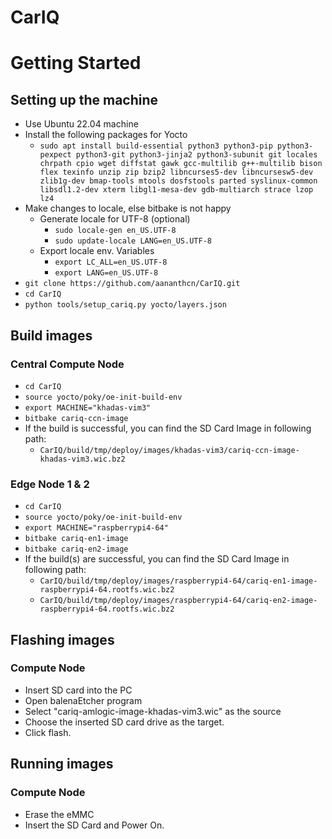 # CarIQ



# Getting Started
## Setting up the machine
 * Use Ubuntu 22.04 machine
 * Install the following packages for Yocto
	* `sudo apt install build-essential python3 python3-pip python3-pexpect python3-git python3-jinja2 python3-subunit git locales chrpath cpio wget diffstat gawk gcc-multilib g++-multilib bison flex texinfo unzip zip bzip2 libncurses5-dev libncursesw5-dev zlib1g-dev bmap-tools mtools dosfstools parted syslinux-common libsdl1.2-dev xterm libgl1-mesa-dev gdb-multiarch strace lzop lz4`
 * Make changes to locale, else bitbake is not happy
	* Generate locale for UTF-8 (optional)
		* `sudo locale-gen en_US.UTF-8`
		* `sudo update-locale LANG=en_US.UTF-8`
	* Export locale env. Variables
		* `export LC_ALL=en_US.UTF-8`
		* `export LANG=en_US.UTF-8`
 * `git clone https://github.com/aananthcn/CarIQ.git`
 * `cd CarIQ`
 * `python tools/setup_cariq.py yocto/layers.json`


 ## Build images
 ### Central Compute Node
 * `cd CarIQ`
 * `source yocto/poky/oe-init-build-env`
 * `export MACHINE="khadas-vim3"`
 * `bitbake cariq-ccn-image`
 * If the build is successful, you can find the SD Card Image in following path:
	* `CarIQ/build/tmp/deploy/images/khadas-vim3/cariq-ccn-image-khadas-vim3.wic.bz2`

### Edge Node 1 & 2
 * `cd CarIQ`
 * `source yocto/poky/oe-init-build-env`
 * `export MACHINE="raspberrypi4-64"`
 * `bitbake cariq-en1-image`
 * `bitbake cariq-en2-image`
 * If the build(s) are successful, you can find the SD Card Image in following path:
	* `CarIQ/build/tmp/deploy/images/raspberrypi4-64/cariq-en1-image-raspberrypi4-64.rootfs.wic.bz2`
	* `CarIQ/build/tmp/deploy/images/raspberrypi4-64/cariq-en2-image-raspberrypi4-64.rootfs.wic.bz2`


## Flashing images
### Compute Node
 * Insert SD card into the PC
 * Open balenaEtcher program
 * Select "cariq-amlogic-image-khadas-vim3.wic" as the source
 * Choose the inserted SD card drive as the target.
 * Click flash.


## Running images
### Compute Node
 * Erase the eMMC
 * Insert the SD Card and Power On.
